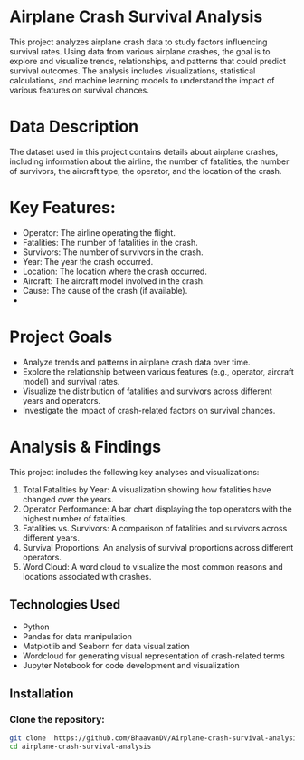 # Airplane Crash Survival Analysis
This project analyzes airplane crash data to study factors influencing survival rates. Using data from various airplane crashes, the goal is to explore and visualize trends, relationships, and patterns that could predict survival outcomes. The analysis includes visualizations, statistical calculations, and machine learning models to understand the impact of various features on survival chances.

# Data Description
The dataset used in this project contains details about airplane crashes, including information about the airline, the number of fatalities, the number of survivors, the aircraft type, the operator, and the location of the crash.

# Key Features:
- Operator: The airline operating the flight.
- Fatalities: The number of fatalities in the crash.
- Survivors: The number of survivors in the crash.
- Year: The year the crash occurred.
- Location: The location where the crash occurred.
- Aircraft: The aircraft model involved in the crash.
- Cause: The cause of the crash (if available).
- 
# Project Goals
- Analyze trends and patterns in airplane crash data over time.
- Explore the relationship between various features (e.g., operator, aircraft model) and survival rates.
- Visualize the distribution of fatalities and survivors across different years and operators.
- Investigate the impact of crash-related factors on survival chances.
  
# Analysis & Findings
This project includes the following key analyses and visualizations:
1. Total Fatalities by Year: A visualization showing how fatalities have changed over the years.
2. Operator Performance: A bar chart displaying the top operators with the highest number of fatalities.
3. Fatalities vs. Survivors: A comparison of fatalities and survivors across different years.
4. Survival Proportions: An analysis of survival proportions across different operators.
5. Word Cloud: A word cloud to visualize the most common reasons and locations associated with crashes.

## Technologies Used
- Python
- Pandas for data manipulation
- Matplotlib and Seaborn for data visualization
- Wordcloud for generating visual representation of crash-related terms
- Jupyter Notebook for code development and visualization

## Installation

### Clone the repository:
```bash
git clone  https://github.com/BhaavanDV/Airplane-crash-survival-analysis.git
cd airplane-crash-survival-analysis
